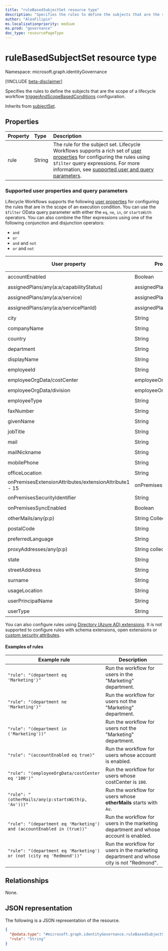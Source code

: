 ```yaml
---
title: "ruleBasedSubjectSet resource type"
description: "Specifies the rules to define the subjects that are the scope of a lifecycle workflow triggerAndScopeBasedConditions configuration."
author: "AlexFilipin"
ms.localizationpriority: medium
ms.prod: "governance"
doc_type: resourcePageType
---
```


# ruleBasedSubjectSet resource type

Namespace: microsoft.graph.identityGovernance

[!INCLUDE [beta-disclaimer](../../includes/beta-disclaimer.md)]

Specifies the rules to define the subjects that are the scope of a lifecycle workflow [triggerAndScopeBasedConditions](../resources/identitygovernance-triggerandscopebasedconditions.md) configuration.

Inherits from [subjectSet](../resources/subjectset.md).

## Properties

|Property|Type|Description|
|:---|:---|:---|
|rule|String|The rule for the subject set. Lifecycle Workflows supports a rich set of [user properties](user.md#properties) for configuring the rules using `$filter` query expressions. For more information, see [supported user and query parameters](#supported-user-properties-and-query-parameters). |

### Supported user properties and query parameters

Lifecycle Workflows supports the following [user properties](user.md#properties) for configuring the rules that are in the scope of an execution condition. You can use the `$filter` OData query parameter with either the `eq`, `ne`, `in`, or `startsWith` operators. You can also combine the filter expressions using one of the following conjunction and disjunction operators:
+ `and`
+ `or`
+ `and` and `not`
+ `or` and `not`

| User property                                          | Property type                 | Supports eq, ne, in | Supports startsWith |
|--------------------------------------------------------|-------------------------------|---------------------|---------------------|
| accountEnabled                                         | Boolean                       | :heavy_check_mark:  | &nbsp;              |
| assignedPlans/any(a:a/capabilityStatus)                | assignedPlan collection       | :heavy_check_mark:  | &nbsp;              |
| assignedPlans/any(a:a/service)                         | assignedPlan collection       | :heavy_check_mark:  | &nbsp;              |
| assignedPlans/any(a:a/servicePlanId)                   | assignedPlan collection       | :heavy_check_mark:  | &nbsp;              |
| city                                                   | String                        | :heavy_check_mark:  | :heavy_check_mark:  |
| companyName                                            | String                        | :heavy_check_mark:  | :heavy_check_mark:  |
| country                                                | String                        | :heavy_check_mark:  | :heavy_check_mark:  |
| department                                             | String                        | :heavy_check_mark:  | :heavy_check_mark:  |
| displayName                                            | String                        | :heavy_check_mark:  | :heavy_check_mark:  |
| employeeId                                             | String                        | :heavy_check_mark:  | &nbsp;              |
| employeeOrgData/costCenter                             | employeeOrgData               | :heavy_check_mark:  | &nbsp;              |
| employeeOrgData/division                               | employeeOrgData               | :heavy_check_mark:  | &nbsp;              |
| employeeType                                           | String                        | :heavy_check_mark:  | &nbsp;              |
| faxNumber                                              | String                        | :heavy_check_mark:  | :heavy_check_mark:  |
| givenName                                              | String                        | :heavy_check_mark:  | :heavy_check_mark:  |
| jobTitle                                               | String                        | :heavy_check_mark:  | :heavy_check_mark:  |
| mail                                                   | String                        | :heavy_check_mark:  | :heavy_check_mark:  |
| mailNickname                                           | String                        | :heavy_check_mark:  | :heavy_check_mark:  |
| mobilePhone                                            | String                        | :heavy_check_mark:  | :heavy_check_mark:  |
| officeLocation                                         | String                        | :heavy_check_mark:  | :heavy_check_mark:  |
| onPremisesExtensionAttributes/extensionAttribute1 - 15 | onPremisesExtensionAttributes | :heavy_check_mark:  | &nbsp;              |
| onPremisesSecurityIdentifier                           | String                        | :heavy_check_mark:  | &nbsp;              |
| onPremisesSyncEnabled                                  | Boolean                       | :heavy_check_mark:  | &nbsp;              |
| otherMails/any(p:p)                                    | String Collection             | :heavy_check_mark:  | :heavy_check_mark:  |
| postalCode                                             | String                        | :heavy_check_mark:  | :heavy_check_mark:  |
| preferredLanguage                                      | String                        | :heavy_check_mark:  | :heavy_check_mark:  |
| proxyAddresses/any(p:p)                                | String collection             | :heavy_check_mark:  | :heavy_check_mark:  |
| state                                                  | String                        | :heavy_check_mark:  | :heavy_check_mark:  |
| streetAddress                                          | String                        | :heavy_check_mark:  | :heavy_check_mark:  |
| surname                                                | String                        | :heavy_check_mark:  | :heavy_check_mark:  |
| usageLocation                                          | String                        | :heavy_check_mark:  | :heavy_check_mark:  |
| userPrincipalName                                      | String                        | :heavy_check_mark:  | :heavy_check_mark:  |
| userType                                               | String                        | :heavy_check_mark:  | &nbsp;              |

You can also configure rules using [Directory (Azure AD) extensions](/graph/extensibility-overview#directory-azure-ad-extensions). It is not supported to configure rules with schema extensions, open extensions or [custom security attributes](/graph/api/resources/custom-security-attributes-overview).

#### Examples of rules

| Example rule                                                           | Description                                                                             |
|------------------------------------------------------------------------|-----------------------------------------------------------------------------------------|
| `"rule": "(department eq 'Marketing')"`                                | Run the workflow for users in the "Marketing" department.                               |
| `"rule": "(department ne 'Marketing')"`                                | Run the workflow for users not the "Marketing" department.                              |
| `"rule": "(department in ('Marketing'))"`                              | Run the workflow for users not the "Marketing" department.                              |
| `"rule": "(accountEnabled eq true)"`                                   | Run the workflow for users whose account is enabled.                                    |
| `"rule": "(employeeOrgData/costCenter eq '100')"`                      | Run the workflow for users whose costCenter is `100`.                                   |
| `"rule": "(otherMails/any(p:startsWith(p, 'Av')))"`                    | Run the workflow for users whose **otherMails** starts with `Av`.                       |
| `"rule": "(department eq 'Marketing') and (accountEnabled in (true))"` | Run the workflow for users in the marketing department and whose account is enabled.    |
| `"rule": "(department eq 'Marketing') or (not (city eq 'Redmond'))"`   | Run the workflow for users in the marketing department and whose city is not "Redmond". |

## Relationships

None.

## JSON representation

The following is a JSON representation of the resource.
<!-- {
  "blockType": "resource",
  "@odata.type": "microsoft.graph.identityGovernance.ruleBasedSubjectSet"
}
-->
``` json
{
  "@odata.type": "#microsoft.graph.identityGovernance.ruleBasedSubjectSet",
  "rule": "String"
}
```
